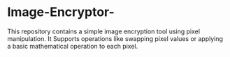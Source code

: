 # Image-Encryptor-
This repository contains a simple image encryption tool using pixel manipulation.  It Supports operations like swapping pixel values or applying a basic mathematical operation to each pixel.
